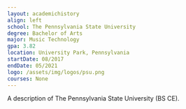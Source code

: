```yaml
---
layout: academichistory
align: left
school: The Pennsylvania State University
degree: Bachelor of Arts
major: Music Technology
gpa: 3.82
location: University Park, Pennsylvania
startDate: 08/2017
endDate: 05/2021
logo: /assets/img/logos/psu.png
courses: None
---
```


A description of The Pennsylvania State University (BS CE).